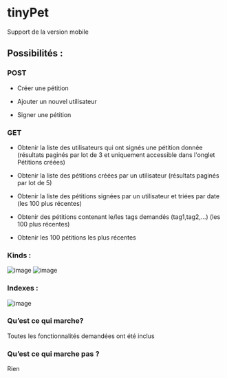 # tinyPet

Support de la version mobile

## Possibilités :

### POST

- Créer une pétition

- Ajouter un nouvel utilisateur

- Signer une pétition
  
### GET

- Obtenir la liste des utilisateurs qui ont signés une pétition donnée (résultats paginés par lot de 3 et uniquement accessible dans l'onglet Pétitions créées)

- Obtenir la liste des pétitions créées par un utilisateur (résultats paginés par lot de 5)

- Obtenir la liste des pétitions signées par un utilisateur et triées par date (les 100 plus récentes)
  
- Obtenir des pétitions contenant le/les tags demandés (tag1,tag2,...) (les 100 plus récentes)
  
- Obtenir les 100 pétitions les plus récentes

### Kinds :
  
  ![image](https://github.com/weirdspace/tinyPet/assets/66961116/740da0bf-26d4-4722-b87f-1607a79d2084)
  ![image](https://github.com/weirdspace/tinyPet/assets/66961116/14b4e8d6-cb13-4920-a896-2b6ce0b59e0e)

### Indexes :

![image](https://github.com/weirdspace/tinyPet/assets/66961116/94c04adc-d476-4d25-9ca9-1d2587e13a5f)

### Qu’est ce qui marche?

  Toutes les fonctionnalités demandées ont été inclus

### Qu’est ce qui marche pas ?

Rien

  

